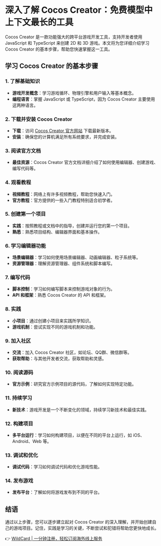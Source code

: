 # 深入了解 Cocos Creator：免费模型中上下文最长的工具

Cocos Creator 是一款功能强大的跨平台游戏开发工具，支持开发者使用 JavaScript 和 TypeScript 来创建 2D 和 3D 游戏。本文将为您详细介绍学习 Cocos Creator 的基本步骤，帮助您快速掌握这一工具。

## 学习 Cocos Creator 的基本步骤

### 1. 了解基础知识
- **游戏开发概念**：学习游戏循环、物理引擎和用户输入等基本概念。
- **编程语言**：掌握 JavaScript 或 TypeScript，因为 Cocos Creator 主要使用这两种语言。

### 2. 下载并安装 Cocos Creator
- **下载**：访问 [Cocos Creator 官方网站](https://bbtdd.com/WildCard) 下载最新版本。
- **安装**：确保您的计算机满足所有系统要求，并完成安装。

### 3. 阅读官方文档
- **最佳资源**：Cocos Creator 官方文档详细介绍了如何使用编辑器、创建游戏、编写代码等。

### 4. 观看教程
- **视频教程**：网络上有许多视频教程，帮助您快速入门。
- **官方教程**：官方提供的一些入门教程特别适合初学者。

### 5. 创建第一个项目
- **实践**：按照教程或文档中的指导，创建并运行您的第一个项目。
- **熟悉**：熟悉项目结构、编辑器界面和基本操作。

### 6. 学习编辑器功能
- **场景编辑器**：学习如何使用场景编辑器、动画编辑器、粒子系统等。
- **资源管理器**：理解资源管理器、组件系统和脚本编写。

### 7. 编写代码
- **脚本控制**：学习如何编写脚本来控制游戏对象的行为。
- **API 和框架**：熟悉 Cocos Creator 的 API 和框架。

### 8. 实践
- **小项目**：通过创建小项目来实践所学知识。
- **游戏机制**：尝试实现不同的游戏机制和功能。

### 9. 加入社区
- **交流**：加入 Cocos Creator 社区，如论坛、QQ群、微信群等。
- **获取帮助**：与其他开发者交流，获取帮助和灵感。

### 10. 阅读源码
- **官方示例**：研究官方示例项目的源代码，了解如何实现特定功能。

### 11. 持续学习
- **新技术**：游戏开发是一个不断变化的领域，持续学习新技术和最佳实践。

### 12. 构建项目
- **多平台运行**：学习如何构建项目，以便在不同的平台上运行，如 iOS、Android、Web 等。

### 13. 调试和优化
- **调试代码**：学习如何调试代码和优化游戏性能。

### 14. 发布游戏
- **发布平台**：了解如何将游戏发布到不同的平台。

## 结语

通过以上步骤，您可以逐步建立起对 Cocos Creator 的深入理解，并开始创建自己的游戏项目。记住，实践是学习的关键，不断尝试和犯错将帮助您更快地成长。

👉 [WildCard | 一分钟注册，轻松订阅海外线上服务](https://bbtdd.com/WildCard)